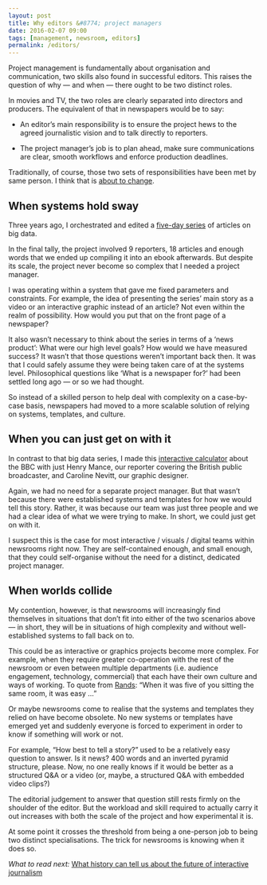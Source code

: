 ```yaml
---
layout: post
title: Why editors &#8774; project managers
date: 2016-02-07 09:00
tags: [management, newsroom, editors]
permalink: /editors/
---
```

Project management is fundamentally about organisation and communication, two skills also found in successful editors. This raises the question of why &mdash; and when &mdash; there ought to be two distinct roles.
 
In movies and TV, the two roles are clearly separated into directors and producers. The equivalent of that in newspapers would be to say:

* An editor’s main responsibility is to ensure the project hews to the agreed journalistic vision and to talk directly to reporters.

* The project manager’s job is to plan ahead, make sure communications are clear, smooth workflows and enforce production deadlines.

Traditionally, of course, those two sets of responsibilities have been met by same person. I think that is [about to change](/project-managers/).

## When systems hold sway
Three years ago, I orchestrated and edited a [five-day series](http://www.ft.com/bigdata) of articles on big data. 

In the final tally, the project involved 9 reporters, 18 articles and enough words that we ended up compiling it into an ebook afterwards. But despite its scale, the project never become so complex that I needed a project manager.

I was operating within a system that gave me fixed parameters and constraints. For example, the idea of presenting the series’ main story as a video or an interactive graphic instead of an article? Not even within the realm of possibility. How would you put that on the front page of a newspaper?

It also wasn’t necessary to think about the series in terms of a ‘news product’: What were our high level goals? How would we have measured success? It wasn’t that those questions weren’t important back then. It was that I could safely assume they were being taken care of at the systems level. Philosophical questions like ‘What is a newspaper for?’ had been settled long ago &mdash; or so we had thought.

So instead of a skilled person to help deal with complexity on a case-by-case basis, newspapers had moved to a more scalable solution of relying on systems, templates, and culture. 

## When you can just get on with it
In contrast to that big data series, I made this [interactive calculator](https://ig.ft.com/sites/2015/bbc/) about the BBC with just Henry Mance, our reporter covering the British public broadcaster, and Caroline Nevitt, our graphic designer.

Again, we had no need for a separate project manager. But that wasn’t because there were established systems and templates for how we would tell this story. Rather, it was because our team was just three people and we had a clear idea of what we were trying to make. In short, we could just get on with it.

I suspect this is the case for most interactive / visuals / digital teams within newsrooms right now. They are self-contained enough, and small enough, that they could self-organise without the need for a distinct, dedicated project manager.

## When worlds collide
My contention, however, is that newsrooms will increasingly find themselves in situations that don’t fit into either of the two scenarios above &mdash; in short, they will be in situations of high complexity and without well-established systems to fall back on to.

This could be as interactive or graphics projects become more complex. For example, when they require greater co-operation with the rest of the newsroom or even between multiple departments (i.e. audience engagement, technology, commercial) that each have their own culture and ways of working. To quote from [Rands](http://randsinrepose.com/archives/entropy-crushers/): “When it was five of you sitting the same room, it was easy &hellip;” 

Or maybe newsrooms come to realise that the systems and templates they relied on have become obsolete. No new systems or templates have emerged yet and suddenly everyone is forced to experiment in order to know if something will work or not. 

For example, “How best to tell a story?” used to be a relatively easy question to answer. Is it news? 400 words and an inverted pyramid structure, please. Now, no one really knows if it would be better as a structured Q&A or a video (or, maybe, a structured Q&A with embedded video clips?)

The editorial judgement to answer that question still rests firmly on the shoulder of the editor. But the workload and skill required to actually carry it out increases with both the scale of the project and how experimental it is.

At some point it crosses the threshold from being a one-person job to being two distinct specialisations. The trick for newsrooms is knowing when it does so.

*What to read next:* [What history can tell us about the future of interactive journalism](/history/)